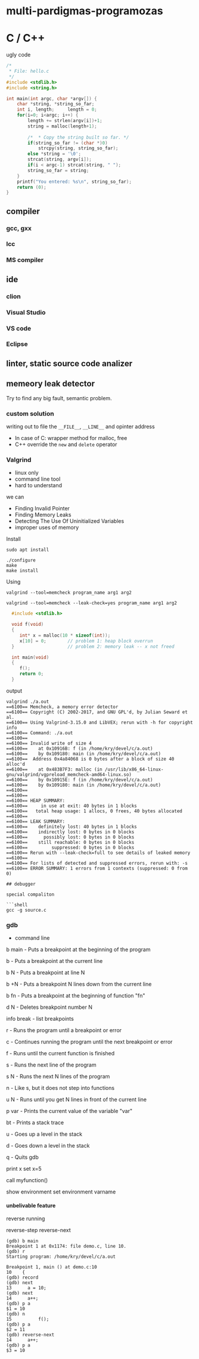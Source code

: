 # multi-pardigmas-programozas

# C / C++

ugly code

```C
/*
 * File: hello.c
 */
#include <stdlib.h>
#include <string.h>

int main(int argc, char *argv[]) {
    char *string, *string_so_far;
    int i, length;     length = 0;
    for(i=0; i<argc; i++) {
        length += strlen(argv[i])+1;
        string = malloc(length+1);
 
        /*  * Copy the string built so far. */
        if(string_so_far != (char *)0)
            strcpy(string, string_so_far);
        else *string = '\0';
        strcat(string, argv[i]);
        if(i < argc-1) strcat(string, " ");
        string_so_far = string;
    }
    printf("You entered: %s\n", string_so_far);
    return (0);
}
```

## compiler
### gcc, gxx
### lcc
### MS compiler

## ide

### clion

### Visual Studio

### VS code

### Eclipse

## linter, static source code analizer

## memeory leak detector

Try to find any big fault, semantic problem.

### custom solution

writing out to file the `__FILE__`, `__LINE__` and opinter address

* In case of C: wrapper method for malloc, free
* C++ override the `new` and `delete` operator

### Valgrind

* linux only
* command line tool
* hard to understand

we can

* Finding Invalid Pointer
* Finding Memory Leaks
* Detecting The Use Of Uninitialized Variables
* improper uses of memory

Install

`sudo apt install`

```shell
./configure
make
make install
```

Using

```shell
valgrind --tool=memcheck program_name arg1 arg2
```

```shell
valgrind --tool=memcheck --leak-check=yes program_name arg1 arg2
```

```C
  #include <stdlib.h>

  void f(void)
  {
     int* x = malloc(10 * sizeof(int));
     x[10] = 0;        // problem 1: heap block overrun
  }                    // problem 2: memory leak -- x not freed

  int main(void)
  {
     f();
     return 0;
  }
```

output
```
valgrind ./a.out
==6100== Memcheck, a memory error detector
==6100== Copyright (C) 2002-2017, and GNU GPL'd, by Julian Seward et al.
==6100== Using Valgrind-3.15.0 and LibVEX; rerun with -h for copyright info
==6100== Command: ./a.out
==6100==
==6100== Invalid write of size 4
==6100==    at 0x10916B: f (in /home/kry/devel/c/a.out)
==6100==    by 0x109180: main (in /home/kry/devel/c/a.out)
==6100==  Address 0x4a84068 is 0 bytes after a block of size 40 alloc'd
==6100==    at 0x483B7F3: malloc (in /usr/lib/x86_64-linux-gnu/valgrind/vgpreload_memcheck-amd64-linux.so)
==6100==    by 0x10915E: f (in /home/kry/devel/c/a.out)
==6100==    by 0x109180: main (in /home/kry/devel/c/a.out)
==6100==
==6100==
==6100== HEAP SUMMARY:
==6100==     in use at exit: 40 bytes in 1 blocks
==6100==   total heap usage: 1 allocs, 0 frees, 40 bytes allocated
==6100==
==6100== LEAK SUMMARY:
==6100==    definitely lost: 40 bytes in 1 blocks
==6100==    indirectly lost: 0 bytes in 0 blocks
==6100==      possibly lost: 0 bytes in 0 blocks
==6100==    still reachable: 0 bytes in 0 blocks
==6100==         suppressed: 0 bytes in 0 blocks
==6100== Rerun with --leak-check=full to see details of leaked memory
==6100==
==6100== For lists of detected and suppressed errors, rerun with: -s
==6100== ERROR SUMMARY: 1 errors from 1 contexts (suppressed: 0 from 0)

## debugger

special compaliton

```shell
gcc -g source.c
```

### gdb

* command line

b main - Puts a breakpoint at the beginning of the program

b - Puts a breakpoint at the current line

b N - Puts a breakpoint at line N

b +N - Puts a breakpoint N lines down from the current line

b fn - Puts a breakpoint at the beginning of function "fn"

d N - Deletes breakpoint number N

info break - list breakpoints

r - Runs the program until a breakpoint or error

c - Continues running the program until the next breakpoint or error

f - Runs until the current function is finished

s - Runs the next line of the program

s N - Runs the next N lines of the program

n - Like s, but it does not step into functions

u N - Runs until you get N lines in front of the current line

p var - Prints the current value of the variable "var"

bt - Prints a stack trace

u - Goes up a level in the stack

d - Goes down a level in the stack

q - Quits gdb


print x
set x=5

call myfunction()



show environment
set environment varname

#### unbelivable feature

reverse running

reverse-step
reverse-next

```
(gdb) b main
Breakpoint 1 at 0x1174: file demo.c, line 10.
(gdb) r
Starting program: /home/kry/devel/c/a.out

Breakpoint 1, main () at demo.c:10
10	  {
(gdb) record
(gdb) next
13		a = 10;
(gdb) next
14		a++;
(gdb) p a
$1 = 10
(gdb) n
15	     	f();
(gdb) p a
$2 = 11
(gdb) reverse-next
14		a++;
(gdb) p a
$3 = 10
```
